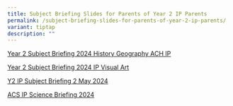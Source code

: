 ```yaml
---
title: Subject Briefing Slides for Parents of Year 2 IP Parents
permalink: /subject-briefing-slides-for-parents-of-year-2-ip-parents/
variant: tiptap
description: ""
---
```

<p><a href="/files/Briefing Slides for Year 2 IP/Year_2_Subject_Briefing_2024___History__Geography___ACH__IP_.pdf" rel="noopener noreferrer nofollow" target="_blank">Year 2 Subject Briefing 2024 History Geography ACH IP</a>
</p>
<p><a href="/files/Briefing Slides for Year 2 IP/Year_2_Subject_Briefing_2024__IP_Visual_Art_.pdf" rel="noopener noreferrer nofollow" target="_blank">Year 2 Subject Briefing 2024 IP Visual Art</a>
</p>
<p><a href="/files/Briefing Slides for Year 2 IP/Y2_IP_Subject_Briefing_2_May_2024.pdf" rel="noopener noreferrer nofollow" target="_blank">Y2 IP Subject Briefing 2 May 2024</a>
</p>
<p><a href="/files/Briefing Slides for Year 2 IP/ACS_IP_Science_Briefing_2024.pdf" rel="noopener noreferrer nofollow" target="_blank">ACS IP Science Briefing 2024</a>
</p>